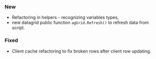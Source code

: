 ### New
- Refactoring in helpers - recognizing variables types,
- new datagrid public function `agGrid.Refresh()` to refresh data from script.

### Fixed
- Client cache refactoring to fix broken rows after client row updating.